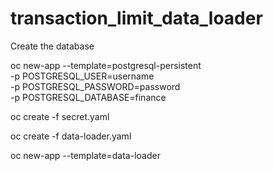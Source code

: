 # transaction_limit_data_loader

Create the database

oc new-app --template=postgresql-persistent \
  -p POSTGRESQL_USER=username \
  -p POSTGRESQL_PASSWORD=password \
  -p POSTGRESQL_DATABASE=finance
  
oc create -f secret.yaml

oc create -f data-loader.yaml

oc new-app --template=data-loader
